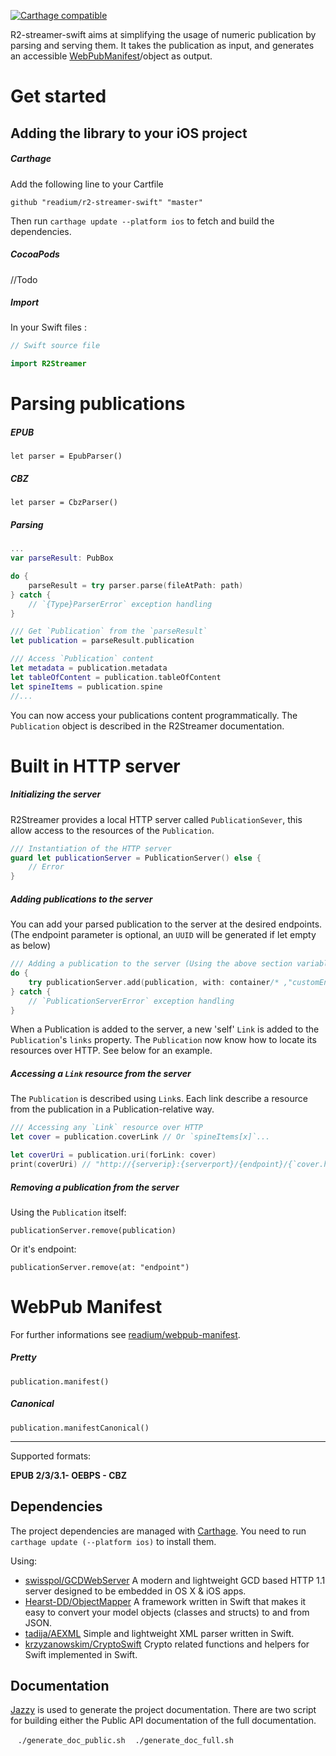 [![Carthage compatible](https://img.shields.io/badge/Carthage-compatible-4BC51D.svg?style=flat)](https://github.com/Carthage/Carthage)

R2-streamer-swift aims at simplifying the usage of numeric publication by parsing and serving them.
It takes the publication as input, and generates an accessible [WebPubManifest](https://github.com/readium/webpub-manifest)/object as output.

# Get started

## Adding the library to your iOS project

##### Carthage

Add the following line to your Cartfile

`github "readium/r2-streamer-swift" "master"`

Then run `carthage update --platform ios` to fetch and build the dependencies.

##### CocoaPods

//Todo

##### Import

In your Swift files :

```Swift
// Swift source file

import R2Streamer
```

# Parsing publications

##### EPUB
`let parser = EpubParser()`

##### CBZ
`let parser = CbzParser()`

##### Parsing
```Swift
...
var parseResult: PubBox

do {
    parseResult = try parser.parse(fileAtPath: path)
} catch {
    // `{Type}ParserError` exception handling
}

/// Get `Publication` from the `parseResult`
let publication = parseResult.publication

/// Access `Publication` content
let metadata = publication.metadata
let tableOfContent = publication.tableOfContent
let spineItems = publication.spine
//...
```

You can now access your publications content programmatically. The `Publication` object is described in the R2Streamer documentation.

# Built in HTTP server

##### Initializing the server
R2Streamer provides a local HTTP server called `PublicationSever`, this allow access to the resources of the `Publication`.

```Swift
/// Instantiation of the HTTP server
guard let publicationServer = PublicationServer() else {
    // Error
}
```

##### Adding publications to the server
You can add your parsed publication to the server at the desired endpoints. (The endpoint parameter is optional, an `UUID` will be generated if let empty as below)

```Swift
/// Adding a publication to the server (Using the above section variables)
do {
    try publicationServer.add(publication, with: container/* ,"customEndpoint" */)
} catch {
    // `PublicationServerError` exception handling
}
```

When a Publication is added to the server, a new 'self' `Link` is added to the `Publication`'s `links` property.
The `Publication` now know how to locate its resources over HTTP. See below for an example.

##### Accessing a `Link` resource from the server
The `Publication` is described using `Link`s. Each link describe a resource from the publication in a Publication-relative way.

```Swift
/// Accessing any `Link` resource over HTTP
let cover = publication.coverLink // Or `spineItems[x]`...

let coverUri = publication.uri(forLink: cover)
print(coverUri) // "http://{serverip}:{serverport}/{endpoint}/{`cover.href`}"
```

##### Removing a publication from the server
Using the `Publication` itself:

`publicationServer.remove(publication)`

Or it's endpoint:

`publicationServer.remove(at: "endpoint")`

# WebPub Manifest

For further informations see [readium/webpub-manifest](https://github.com/readium/webpub-manifest).

##### Pretty
`publication.manifest()`

##### Canonical
`publication.manifestCanonical()`

_________

Supported formats: 

**EPUB 2/3/3.1- OEBPS - CBZ**

## Dependencies

The project dependencies are managed with [Carthage](https://github.com/Carthage/Carthage).
You need to run `carthage update (--platform ios)` to install them.

Using:
- [swisspol/GCDWebServer](https://github.com/swisspol/GCDWebServer) A modern and lightweight GCD based HTTP 1.1 server designed to be embedded in OS X & iOS apps.
- [Hearst-DD/ObjectMapper](https://github.com/Hearst-DD/ObjectMapper) A framework written in Swift that makes it easy to convert your model objects (classes and structs) to and from JSON.
- [tadija/AEXML](https://github.com/tadija/AEXML) Simple and lightweight XML parser written in Swift.
- [krzyzanowskim/CryptoSwift](https://github.com/krzyzanowskim/CryptoSwift) Crypto related functions and helpers for Swift implemented in Swift.

## Documentation

[Jazzy](https://github.com/realm/jazzy) is used to generate the project documentation.
There are two script for building either the Public API documentation of the full documentation.

    `./generate_doc_public.sh`
    `./generate_doc_full.sh`
